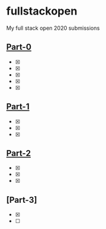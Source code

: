 # fullstackopen

My full stack open 2020 submissions

## [Part-0](part-0)

- [x] [assignment-0.2]: https://github.com/sparkyvxcx/fullsptackopen/tree/master/part-0/assignment-0.2
- [x] [assignment-0.3]: https://github.com/sparkyvxcx/fullsptackopen/tree/master/part-0/assignment-0.3
- [x] [assignment-0.4]: https://github.com/sparkyvxcx/fullsptackopen/tree/master/part-0/assignment-0.4
- [x] [assignment-0.5]: https://github.com/sparkyvxcx/fullsptackopen/tree/master/part-0/assignment-0.5
- [x] [assignment-0.6]: https://github.com/sparkyvxcx/fullsptackopen/tree/master/part-0/assignment-0.6

## [Part-1](part-1)

- [x] [courseinfo]: https://github.com/sparkyvxcx/fullsptackopen/tree/master/part-1/courseinfo
- [x] [unicafe]: https://github.com/sparkyvxcx/fullsptackopen/tree/master/part-1/unicafe
- [x] [anecdotes]: https://github.com/sparkyvxcx/fullsptackopen/tree/master/part-1/anecdotes

## [Part-2](part-2)

- [x] [courseinfo]: https://github.com/sparkyvxcx/fullsptackopen/tree/master/part-2/courseinfo
- [x] [countries]: https://github.com/sparkyvxcx/fullsptackopen/tree/master/part-2/countries
- [x] [phonebook]: https://github.com/sparkyvxcx/fullsptackopen/tree/master/part-2/phonebook

## [Part-3]

- [x] [demo-backend]: https://github.com/sparkyvxcx/fullsptackopen/tree/master/part-3/demo-backend
- [ ] [phonebook-backend]: https://github.com/sparkyvxcx/fullsptackopen/tree/master/part-3/phonebook-backend
